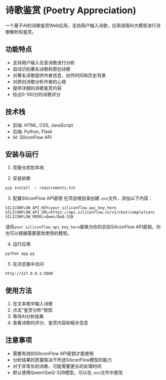 # 诗歌鉴赏 (Poetry Appreciation)

一个基于AI的诗歌鉴赏Web应用，支持用户输入诗歌，应用调用AI大模型进行诗歌解析和鉴赏。

## 功能特点

- 支持用户输入任意诗歌进行分析
- 自动识别著名诗歌和原创诗歌
- 对著名诗歌提供作者信息、创作时间和历史背景
- 对原创诗歌分析作者的心境
- 提供详细的诗歌鉴赏内容
- 给出0-100分的诗歌评分

## 技术栈

- 前端: HTML, CSS, JavaScript
- 后端: Python, Flask
- AI: SiliconFlow API

## 安装与运行

1. 克隆仓库到本地

2. 安装依赖
```bash
pip install -r requirements.txt
```

3. 配置SiliconFlow API密钥
在项目根目录创建`.env`文件，添加以下内容：
```
SILICONFLOW_API_KEY=your_siliconflow_api_key_here
SILICONFLOW_API_URL=https://api.siliconflow.cn/v1/chat/completions
SILICONFLOW_MODEL=Qwen/QwQ-32B
```
请将`your_siliconflow_api_key_here`替换为你的实际SiliconFlow API密钥。你也可以根据需要更改使用的模型。

4. 运行应用
```bash
python app.py
```

5. 在浏览器中访问
```
http://127.0.0.1:5000
```

## 使用方法

1. 在文本框中输入诗歌
2. 点击"鉴赏分析"按钮
3. 等待AI分析结果
4. 查看诗歌的评分、鉴赏内容和相关信息

## 注意事项

- 需要有效的SiliconFlow API密钥才能使用
- 分析结果的质量取决于所选SiliconFlow模型的能力
- 对于非常长的诗歌，可能需要更长的处理时间
- 默认使用Qwen/QwQ-32B模型，可以在`.env`文件中更改

